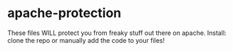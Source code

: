 # apache-protection
These files WILL protect you from freaky stuff out there on apache.
Install:
clone the repo or manually add the code to your files!
